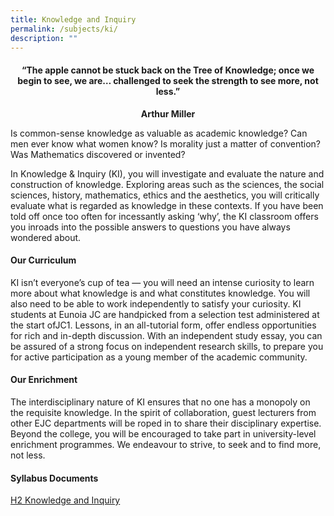 ```yaml
---
title: Knowledge and Inquiry
permalink: /subjects/ki/
description: ""
---
```

<center><h4>“The apple cannot be stuck back on the Tree of Knowledge; once we begin to see, we are… challenged to seek the strength to see more, not less.”</h4><b>Arthur Miller</b></center>

Is common-sense knowledge as valuable as academic knowledge? Can men ever know what women know? Is morality just a matter of convention? Was Mathematics discovered or invented?

In Knowledge &amp; Inquiry (KI), you will investigate and evaluate the nature and construction of knowledge. Exploring areas such as the sciences, the social sciences, history, mathematics, ethics and the aesthetics, you will critically evaluate what is regarded as knowledge in these contexts. If you have been told off once too often for incessantly asking ‘why’, the KI classroom offers you inroads into the possible answers to questions you have always wondered about.

#### **Our Curriculum**

KI isn’t everyone’s cup of tea — you will need an intense curiosity to learn more about what knowledge is and what constitutes knowledge. You will also need to be able to work independently to satisfy your curiosity. KI students at Eunoia JC are handpicked from a selection test administered at the start ofJC1. Lessons, in an all-tutorial form, offer endless opportunities for rich and in-depth discussion. With an independent study essay, you can be assured of a strong focus on independent research skills, to prepare you for active participation as a young member of the academic community.

#### **Our Enrichment**

The interdisciplinary nature of KI ensures that no one has a monopoly on the requisite knowledge. In the spirit of collaboration, guest lecturers from other EJC departments will be roped in to share their disciplinary expertise. Beyond the college, you will be encouraged to take part in university-level enrichment programmes. We endeavour to strive, to seek and to find more, not less.

#### **Syllabus Documents**

[H2 Knowledge and Inquiry](https://www.seab.gov.sg/docs/default-source/national-examinations/syllabus/alevel/2024syllabus/9759_y24_sy.pdf)